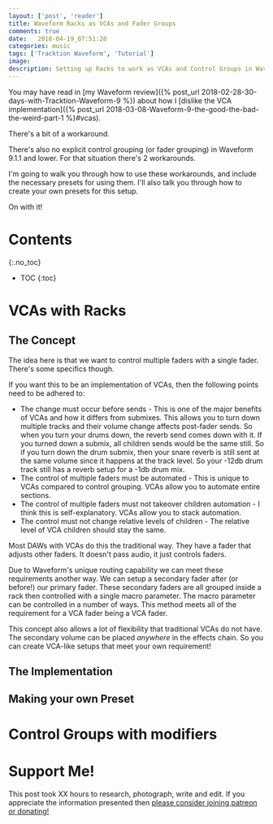 ```yaml
---
layout: ['post', 'reader']
title: Waveform Racks as VCAs and Fader Groups
comments: true
date:   2018-04-19_07:51:28 
categories: music
tags: ['Tracktion Waveform', 'Tutorial']
image:
description: Setting up Racks to work as VCAs and Control Groups in Waveform
---
```


You may have read in [my Waveform review]({% post_url 2018-02-28-30-days-with-Tracktion-Waveform-9 %}) about how I [dislike the VCA implementation]({% post_url 2018-03-08-Waveform-9-the-good-the-bad-the-weird-part-1 %}#vcas).

There's a bit of a workaround.

There's also no explicit control grouping (or fader grouping) in Waveform 9.1.1 and lower. For that situation there's 2 workarounds.

I'm going to walk you through how to use these workarounds, and include the necessary presets for using them. I'll also talk you through how to create your own presets for this setup.

On with it!


<!--more-->



# Contents
{:.no_toc}
* TOC
{:toc}

# VCAs with Racks

## The Concept

The idea here is that we want to control multiple faders with a single fader. There's some specifics though.

If you want this to be an implementation of VCAs, then the following points need to be adhered to:

* The change must occur before sends - This is one of the major benefits of VCAs and how it differs from submixes. This allows you to turn down multiple tracks and their volume change affects post-fader sends. So when you turn your drums down, the reverb send comes down with it. 
  If you turned down a submix, all children sends would be the same still. So if you turn down the drum submix, then your snare reverb is still sent at the same volume since it happens at the track level. So your -12db drum track still has a reverb setup for a -1db drum mix.
* The control of multiple faders must be automated - This is unique to VCAs compared to control grouping. VCAs allow you to automate entire sections.
* The control of multiple faders must not takeover children automation - I think this is self-explanatory. VCAs allow you to stack automation.
* The control must not change relative levels of children - The relative level of VCA children should stay the same.

Most DAWs with VCAs do this the traditional way. They have a fader that adjusts other faders. It doesn't pass audio, it just controls faders.

Due to Waveform's unique routing capability we can meet these requirements another way. We can setup a secondary fader after (or before!) our primary fader. These secondary faders are all grouped inside a rack then controlled with a single macro parameter. The macro parameter can be controlled in a number of ways. This method meets all of the requirement for a VCA fader being a VCA fader.

This concept also allows a lot of flexibility that traditional VCAs do not have. The secondary volume can be placed _anywhere_ in the effects chain. So you can create VCA-like setups that meet your own requirement!

## The Implementation

## Making your own Preset

# Control Groups with modifiers


# Support Me!

This post took XX hours to research, photograph, write and edit. If you appreciate the information presented then <a href="/DonateNow/">please consider joining patreon or donating!</a>


 



